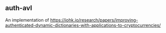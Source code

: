 auth-avl
--------

An implementation of https://iohk.io/research/papers/improving-authenticated-dynamic-dictionaries-with-applications-to-cryptocurrencies/
